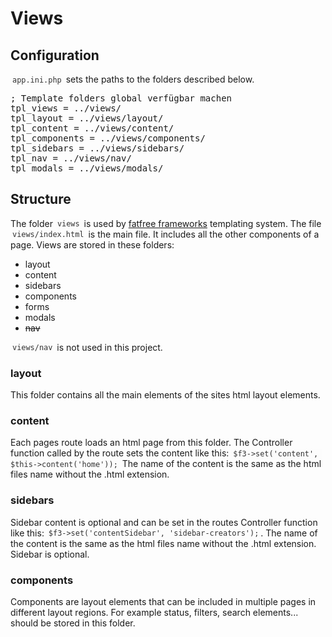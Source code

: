 <style>
	code {
		background: #FCFCFC;
		padding: 0.125em 0.25em;
		color: #323232;
		border-radius: 3px;
	}
</style>
# Views

## Configuration

`app.ini.php` sets the paths to the folders described below.

<pre>
; Template folders global verfügbar machen
tpl_views = ../views/
tpl_layout = ../views/layout/
tpl_content = ../views/content/
tpl_components = ../views/components/
tpl_sidebars = ../views/sidebars/
tpl_nav = ../views/nav/
tpl_modals = ../views/modals/
</pre>

## Structure
The folder `views` is used by [fatfree frameworks](https://fatfreeframework.com/) templating system. The file `views/index.html` is the main file. It includes all the other components of a page. Views are stored in these folders:

* layout
* content
* sidebars
* components
* forms
* modals
* ~~nav~~

`views/nav` is not used in this project.

### layout

This folder contains all the main elements of the sites html layout elements.

### content

Each pages route loads an html page from this folder. The Controller function called by the route sets the content like this: `$f3->set('content', $this->content('home'));` The name of the content is the same as the html files name without the .html extension.

### sidebars

Sidebar content is optional and can be set in the routes Controller function like this: `$f3->set('contentSidebar', 'sidebar-creators');`. The name of the content is the same as the html files name without the .html extension. Sidebar is optional.

### components

Components are layout elements that can be included in multiple pages in different layout regions. For example status, filters, search elements... should be stored in this folder.

###